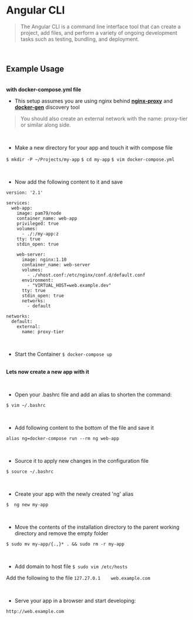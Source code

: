 # **Angular CLI**

>The Angular CLI is a command line interface tool that can create a project, add files, and perform a variety of ongoing development tasks such as testing, bundling, and deployment.

&nbsp;  
## Example Usage

&nbsp;  
**with docker-compose.yml file**

* This setup assumes you are using nginx behind [**nginx-proxy**](https://hub.docker.com/r/jwilder/nginx-proxy/) and [**docker-gen**](https://hub.docker.com/r/jwilder/docker-gen/) discovery tool
>You should also create an external network with the name: proxy-tier or similar along side.

&nbsp;
* Make a new directory for your app and touch it with compose file

`$ mkdir -P ~/Projects/my-app`
`$ cd my-app`
`$ vim docker-compose.yml`

&nbsp;
* Now add the following content to it and save

```shell
version: '2.1'

services:
  web-app:
    image: pam79/node
    container_name: web-app
    privileged: true
    volumes:
      - ./:/my-app:z
    tty: true
    stdin_open: true

    web-server:
      image: nginx:1.10
      container_name: web-server
      volumes:
        - ./vhost.conf:/etc/nginx/conf.d/default.conf
      environment:
        - "VIRTUAL_HOST=web.example.dev"
      tty: true
      stdin_open: true
      networks:
        - default

networks:
  default:
    external:
      name: proxy-tier
```

&nbsp;
* Start the Container
`$ docker-compose up`

&nbsp;  
**Lets now create a new app with it**

&nbsp;
* Open your .bashrc file and add an alias to shorten the command:

`$ vim ~/.bashrc`

&nbsp;
* Add following content to the bottom of the file and save it

`alias ng=docker-compose run --rm ng web-app`

&nbsp;
* Source it to apply new changes in the configuration file

`$ source ~/.bashrc`

&nbsp;
* Create your app with the newly created 'ng' alias

`$  ng new my-app`

&nbsp;
* Move the contents of the installation directory to the parent working directory and remove the empty folder

`$ sudo mv my-app/{.,}* . && sudo rm -r my-app`

&nbsp;
* Add domain to host file
`$ sudo vim /etc/hosts`

Add the following to the file
`127.27.0.1    web.example.com`

&nbsp;
* Serve your app in a browser and start developing:

`http://web.example.com` 
